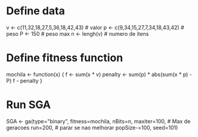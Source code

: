 # Define data
v <- c(11,32,18,27,5,36,18,42,43) # valor
p <- c(9,34,15,27,7,34,18,43,42) # peso
P <- 150 # peso max
n <- lengh(v) # numero de itens

# Define fitness function
mochila <- function(x) {
  f <- sum(x * v)
  penalty <- sum(p) * abs(sum(x * p) - P)
  f - penalty
}

# Run SGA
SGA <- ga(type="binary",
  fitness=mochila,
  nBits=n,
  maxiter=100, # Max de geracoes
  run=200,     # parar se nao melhorar
  popSize-=100, 
  seed=101)
